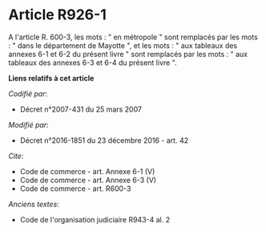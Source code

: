 # Article R926-1

A l'article R. 600-3, les mots : " en métropole " sont remplacés par les mots : " dans le département de Mayotte ", et les
mots : " aux tableaux des annexes 6-1 et 6-2 du présent livre " sont remplacés par les mots : " aux tableaux des annexes 6-3
et 6-4 du présent livre ".

**Liens relatifs à cet article**

_Codifié par_:

  - Décret n°2007-431 du 25 mars 2007

_Modifié par_:

  - Décret n°2016-1851 du 23 décembre 2016 - art. 42

_Cite_:

  - Code de commerce - art. Annexe 6-1 (V)
  - Code de commerce - art. Annexe 6-3 (V)
  - Code de commerce - art. R600-3

_Anciens textes_:

  - Code de l'organisation judiciaire R943-4 al. 2
